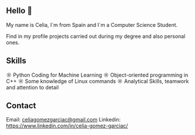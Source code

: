 ## Hello 👋

My name is Celia, I´m from Spain and I´m a Computer Science Student.

Find in my profile projects carried out during my degree and also personal ones.

## Skills

☼ Python Coding for Machine Learning
☼ Object-oriented programming in C++
☼ Some knowledge of Linux commands
☼ Analytical Skills, teamwork and attention to detail 

## Contact

Email: celiagomezgarciac@gmail.com
Linkedin: https://www.linkedin.com/in/celia-gomez-garciac/
